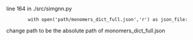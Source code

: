 line 164 in ./src/simgnn.py
```
        with open('path/monomers_dict_full.json','r') as json_file:
```
change path to be the absolute path of monomers_dict_full.json
